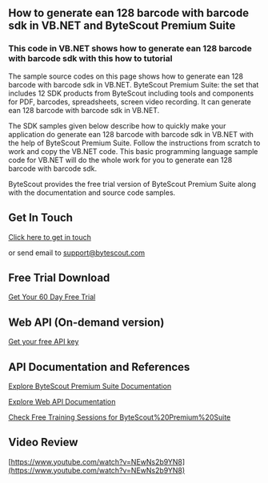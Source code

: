 ## How to generate ean 128 barcode with barcode sdk in VB.NET and ByteScout Premium Suite

### This code in VB.NET shows how to generate ean 128 barcode with barcode sdk with this how to tutorial

The sample source codes on this page shows how to generate ean 128 barcode with barcode sdk in VB.NET. ByteScout Premium Suite: the set that includes 12 SDK products from ByteScout including tools and components for PDF, barcodes, spreadsheets, screen video recording. It can generate ean 128 barcode with barcode sdk in VB.NET.

The SDK samples given below describe how to quickly make your application do generate ean 128 barcode with barcode sdk in VB.NET with the help of ByteScout Premium Suite. Follow the instructions from scratch to work and copy the VB.NET code. This basic programming language sample code for VB.NET will do the whole work for you to generate ean 128 barcode with barcode sdk.

ByteScout provides the free trial version of ByteScout Premium Suite along with the documentation and source code samples.

## Get In Touch

[Click here to get in touch](https://bytescout.zendesk.com/hc/en-us/requests/new?subject=ByteScout%20Premium%20Suite%20Question)

or send email to [support@bytescout.com](mailto:support@bytescout.com?subject=ByteScout%20Premium%20Suite%20Question) 

## Free Trial Download

[Get Your 60 Day Free Trial](https://bytescout.com/download/web-installer?utm_source=github-readme)

## Web API (On-demand version)

[Get your free API key](https://pdf.co/documentation/api?utm_source=github-readme)

## API Documentation and References

[Explore ByteScout Premium Suite Documentation](https://bytescout.com/documentation/index.html?utm_source=github-readme)

[Explore Web API Documentation](https://pdf.co/documentation/api?utm_source=github-readme)

[Check Free Training Sessions for ByteScout%20Premium%20Suite](https://academy.bytescout.com/)

## Video Review

[https://www.youtube.com/watch?v=NEwNs2b9YN8](https://www.youtube.com/watch?v=NEwNs2b9YN8)